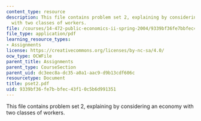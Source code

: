 ```yaml
---
content_type: resource
description: This file contains problem set 2, explaining by considering an economy
  with two classes of workers.
file: /courses/14-472-public-economics-ii-spring-2004/9339bf36fe7bbfec43f10c5b6d991351_pset2.pdf
file_type: application/pdf
learning_resource_types:
- Assignments
license: https://creativecommons.org/licenses/by-nc-sa/4.0/
ocw_type: OCWFile
parent_title: Assignments
parent_type: CourseSection
parent_uid: dc3eec8a-dc35-a0a1-aac9-d9b13cdf606c
resourcetype: Document
title: pset2.pdf
uid: 9339bf36-fe7b-bfec-43f1-0c5b6d991351
---
```

This file contains problem set 2, explaining by considering an economy with two classes of workers.